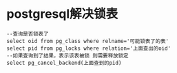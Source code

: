 # postgresql解决锁表
    --查询是否锁表了
    select oid from pg_class where relname='可能锁表了的表'
    select pid from pg_locks where relation='上面查出的oid'
    --如果查询到了结果，表示该表被锁 则需要释放锁定
    select pg_cancel_backend(上面查到的pid)